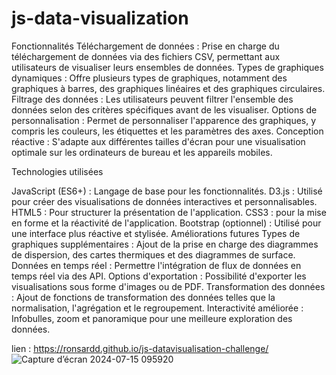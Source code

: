 # js-data-visualization

Fonctionnalités
Téléchargement de données : Prise en charge du téléchargement de données via des fichiers CSV, permettant aux utilisateurs de visualiser leurs ensembles de données.
Types de graphiques dynamiques : Offre plusieurs types de graphiques, notamment des graphiques à barres, des graphiques linéaires et des graphiques circulaires.
Filtrage des données : Les utilisateurs peuvent filtrer l'ensemble des données selon des critères spécifiques avant de les visualiser.
Options de personnalisation : Permet de personnaliser l'apparence des graphiques, y compris les couleurs, les étiquettes et les paramètres des axes.
Conception réactive : S'adapte aux différentes tailles d'écran pour une visualisation optimale sur les ordinateurs de bureau et les appareils mobiles.

Technologies utilisées

JavaScript (ES6+) : Langage de base pour les fonctionnalités.
D3.js : Utilisé pour créer des visualisations de données interactives et personnalisables.
HTML5 : Pour structurer la présentation de l'application.
CSS3 : pour la mise en forme et la réactivité de l'application.
Bootstrap (optionnel) : Utilisé pour une interface plus réactive et stylisée.
Améliorations futures
Types de graphiques supplémentaires : Ajout de la prise en charge des diagrammes de dispersion, des cartes thermiques et des diagrammes de surface.
Données en temps réel : Permettre l'intégration de flux de données en temps réel via des API.
Options d'exportation : Possibilité d'exporter les visualisations sous forme d'images ou de PDF.
Transformation des données : Ajout de fonctions de transformation des données telles que la normalisation, l'agrégation et le regroupement.
Interactivité améliorée : Infobulles, zoom et panoramique pour une meilleure exploration des données.

lien : https://ronsardd.github.io/js-datavisualisation-challenge/
![Capture d’écran 2024-07-15 095920](https://github.com/user-attachments/assets/0c5fb472-5702-4d01-a383-4bcd476c947d)


